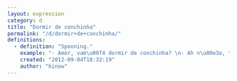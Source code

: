 ```yaml
---
layout: expression
category: d
title: "Dormir de conchinha"
permalink: "/d/dormir+de+conchinha/"
definitions:
  - definition: "Spooning."
    example: "- Amor, vam\u00f4 dormir de conchinha? \n- Ah n\u00e3o, t\u00e1 um puta calor!"
    created: "2012-09-04T18:32:19"
    author: "kinow"
---
```

